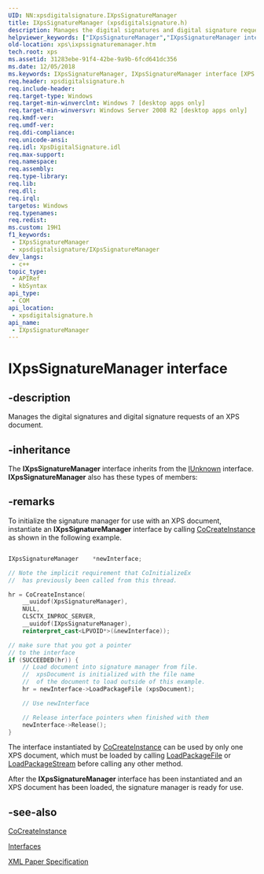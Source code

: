 ```yaml
---
UID: NN:xpsdigitalsignature.IXpsSignatureManager
title: IXpsSignatureManager (xpsdigitalsignature.h)
description: Manages the digital signatures and digital signature requests of an XPS document.
helpviewer_keywords: ["IXpsSignatureManager","IXpsSignatureManager interface [XPS Documents and Packaging]","IXpsSignatureManager interface [XPS Documents and Packaging]","described","xps.ixpssignaturemanager","xpsdigitalsignature/IXpsSignatureManager"]
old-location: xps\ixpssignaturemanager.htm
tech.root: xps
ms.assetid: 31283ebe-91f4-42be-9a9b-6fcd641dc356
ms.date: 12/05/2018
ms.keywords: IXpsSignatureManager, IXpsSignatureManager interface [XPS Documents and Packaging], IXpsSignatureManager interface [XPS Documents and Packaging],described, xps.ixpssignaturemanager, xpsdigitalsignature/IXpsSignatureManager
req.header: xpsdigitalsignature.h
req.include-header: 
req.target-type: Windows
req.target-min-winverclnt: Windows 7 [desktop apps only]
req.target-min-winversvr: Windows Server 2008 R2 [desktop apps only]
req.kmdf-ver: 
req.umdf-ver: 
req.ddi-compliance: 
req.unicode-ansi: 
req.idl: XpsDigitalSignature.idl
req.max-support: 
req.namespace: 
req.assembly: 
req.type-library: 
req.lib: 
req.dll: 
req.irql: 
targetos: Windows
req.typenames: 
req.redist: 
ms.custom: 19H1
f1_keywords:
 - IXpsSignatureManager
 - xpsdigitalsignature/IXpsSignatureManager
dev_langs:
 - c++
topic_type:
 - APIRef
 - kbSyntax
api_type:
 - COM
api_location:
 - xpsdigitalsignature.h
api_name:
 - IXpsSignatureManager
---
```


# IXpsSignatureManager interface


## -description

Manages the digital signatures and digital signature requests of an XPS document.

## -inheritance

The <b>IXpsSignatureManager</b> interface inherits from the <a href="/windows/desktop/api/unknwn/nn-unknwn-iunknown">IUnknown</a> interface. <b>IXpsSignatureManager</b> also has these types of members:

## -remarks

To initialize the signature manager for use with an XPS document, instantiate an <b>IXpsSignatureManager</b> interface by calling <a href="/windows/desktop/api/combaseapi/nf-combaseapi-cocreateinstance">CoCreateInstance</a> as shown in the following example.


```cpp

IXpsSignatureManager    *newInterface;

// Note the implicit requirement that CoInitializeEx 
//  has previously been called from this thread.

hr = CoCreateInstance(
    __uuidof(XpsSignatureManager),
    NULL, 
    CLSCTX_INPROC_SERVER,
    __uuidof(IXpsSignatureManager),
    reinterpret_cast<LPVOID*>(&newInterface));

// make sure that you got a pointer 
// to the interface
if (SUCCEEDED(hr)) {
    // Load document into signature manager from file.
    //  xpsDocument is initialized with the file name
    //  of the document to load outside of this example.
    hr = newInterface->LoadPackageFile (xpsDocument);

    // Use newInterface

    // Release interface pointers when finished with them 
    newInterface->Release();
}    

```


The interface instantiated by <a href="/windows/desktop/api/combaseapi/nf-combaseapi-cocreateinstance">CoCreateInstance</a> can be used by only one XPS document, which must be loaded by calling <a href="/windows/desktop/api/xpsdigitalsignature/nf-xpsdigitalsignature-ixpssignaturemanager-loadpackagefile">LoadPackageFile</a> or <a href="/windows/desktop/api/xpsdigitalsignature/nf-xpsdigitalsignature-ixpssignaturemanager-loadpackagestream">LoadPackageStream</a> before
calling any other method.

After the <b>IXpsSignatureManager</b> interface has been instantiated and an XPS document has been loaded, the signature manager is ready for use.

## -see-also

<a href="/windows/desktop/api/combaseapi/nf-combaseapi-cocreateinstance">CoCreateInstance</a>



<a href="/previous-versions/windows/desktop/dd316980(v=vs.85)">Interfaces</a>



<a href="https://www.ecma-international.org/activities/XML%20Paper%20Specification/XPS%20Standard%20WD%201.6.pdf">XML Paper Specification</a>
